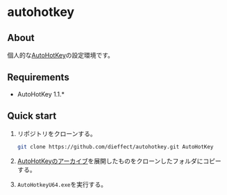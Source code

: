 # autohotkey

## About

個人的な[AutoHotKey](https://autohotkey.com/download/)の設定環境です。

## Requirements

* AutoHotKey 1.1.*

## Quick start

1. リポジトリをクローンする。

   ```sh
   git clone https://github.com/dieffect/autohotkey.git AutoHotKey
   ```

2. [AutoHotKeyのアーカイブ](https://autohotkey.com/download/ahk.zip)を展開したものをクローンしたフォルダにコピーする。

3. `AutoHotkeyU64.exe`を実行する。

